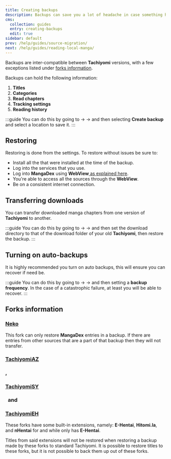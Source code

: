 ```yaml
---
title: Creating backups
description: Backups can save you a lot of headache in case something happens to your installation or device.
cms:
  collection: guides
  entry: creating-backups
  edit: true
sidebar: default
prev: /help/guides/source-migration/
next: /help/guides/reading-local-manga/
---
```


Backups are inter-compatible between **Tachiyomi** versions, with a few exceptions listed under [forks information](#forks-information).

Backups can hold the following information:

1. **Titles**
2. **Categories**
3. **Read chapters**
4. **Tracking settings**
5. **Reading history**

:::guide
You can do this by going to <Navigation item="more"/> → <Navigation item="settings"/> → <Navigation item="settings_backup"/> and then selecting **Create backup** and select a location to save it.
:::

## Restoring

Restoring is done from the <Navigation item="settings_backup"/> settings. To restore without issues be sure to:

* Install all the <Navigation item="tab_extensions"/> that were installed at the time of the backup.
* Log into the <Navigation item="settings_tracking"/> services that you use.
* Log into **MangaDex** using **WebView**[ as explained here](/help/faq/#no-results-when-searching).
* You're able to access all the sources through the **WebView**.
* Be on a consistent internet connection.

## Transferring downloads

You can transfer downloaded manga chapters from one version of **Tachiyomi** to another.

:::guide
You can do this by going to <Navigation item="more"/> → <Navigation item="settings"/> → <Navigation item="settings_downloads"/> and then set the download directory to that of the download folder of your old **Tachiyomi**, then restore the backup.
:::

## Turning on auto-backups

It is highly recommended you turn on auto backups, this will ensure you can recover if need be.

:::guide
You can do this by going to <Navigation item="more"/> → <Navigation item="settings"/> → <Navigation item="settings_backup"/> and then setting a **backup frequency**. In the case of a catastrophic failure, at least you will be able to recover.
:::

## Forks information

<div class="contentHeader contentIcon">
    <g-image class="inline align-top" src="/assets/forks_logo-neko.png" width="28" height="28" fit="contain" immediate />
    <h3><a href="/forks/Neko">Neko</a></h3>
</div>

This fork can only restore **MangaDex** entries in a backup. If there are entries from other sources that are a part of that backup then they will not transfer.


<div class="contentHeader contentIcon">
    <g-image class="inline align-top" src="/assets/forks_logo-az.png" width="28" height="28" fit="contain" immediate />
    <h3><a href="/forks/TachiyomiAZ/">TachiyomiAZ</a></h3>
    <h3 style="margin-right: 0.25rem;">, </h3>
    <g-image class="inline align-top" src="/assets/forks_logo-sy.png" width="28" height="28" fit="contain" immediate />
    <h3><a href="/forks/TachiyomiSY/">TachiyomiSY</a></h3>
    <h3 style="margin-left: 0.5rem; margin-right: 0.25rem;"> and </h3>
    <g-image class="inline align-top" src="/assets/forks_logo-eh.png" width="28" height="28" fit="contain" immediate />
    <h3><a href="/forks/TachiyomiEH/">TachiyomiEH</a></h3>
</div>

These forks have some built-in extensions, namely: **E-Hentai**, **Hitomi.la**, and **nHentai** for <Navigation item="tachiyomiaz" /> and <Navigation item="tachiyomieh" /> while <Navigation item="tachiyomisy" /> only has **E-Hentai**.


Titles from said extensions will not be restored when restoring a backup made by these forks to standard Tachiyomi. It is possible to restore titles to these forks, but it is not possible to back them up out of these forks.
